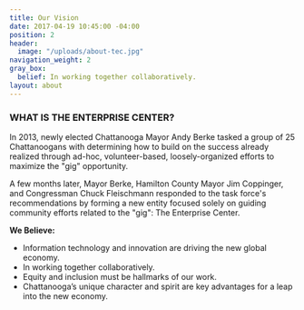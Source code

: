 ```yaml
---
title: Our Vision
date: 2017-04-19 10:45:00 -04:00
position: 2
header:
  image: "/uploads/about-tec.jpg"
navigation_weight: 2
gray_box:
  belief: In working together collaboratively.
layout: about
---
```


### WHAT IS THE ENTERPRISE CENTER?

In 2013, newly elected Chattanooga Mayor Andy Berke tasked a group of 25 Chattanoogans with determining how to build on the success already realized through ad-hoc, volunteer-based, loosely-organized efforts to maximize the "gig" opportunity.

A few months later, Mayor Berke, Hamilton County Mayor Jim Coppinger, and Congressman Chuck Fleischmann responded to the task force's recommendations by forming a new entity focused solely on guiding community efforts related to the "gig": The Enterprise Center.

**We Believe:**
* Information technology and innovation are driving the new global economy.
* In working together collaboratively.
* Equity and inclusion must be hallmarks of our work.
* Chattanooga’s unique character and spirit are key advantages for a leap into the new economy.
